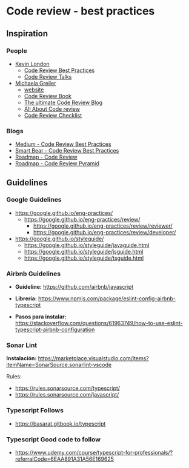 # Code review - best practices

## Inspiration

### People

- [Kevin London](https://www.kevinlondon.com/)
  - [Code Review Best Practices](https://www.kevinlondon.com/2015/05/05/code-review-best-practices.html)
  - [Code Review Talks](https://www.kevinlondon.com/2015/06/25/intro-to-code-reviews-talk)
- [Michaela Greiler](https://github.com/mgreiler)
  - [website](https://www.michaelagreiler.com)
  - [Code Review Book](https://www.michaelagreiler.com/code-review-book/)
  - [The ultimate Code Review Blog](https://www.michaelagreiler.com/code-review-blog-post-series/)
  - [All About Code review](https://github.com/mgreiler/all-about-code-review)
  - [Code Review Checklist](https://github.com/mgreiler/code-review-checklist)


### Blogs

- [Medium - Code Review Best Practices](https://medium.com/palantir/code-review-best-practices-19e02780015f)
- [Smart Bear - Code Review Best Practices](https://smartbear.com/learn/code-review/best-practices-for-peer-code-review/)
- [Roadmap - Code Review](https://roadmap.sh/best-practices/code-review)
- [Roadmap - Code Review Pyramid](https://roadmap.sh/code-review)

## Guidelines

### Google Guidelines

- <https://google.github.io/eng-practices/>
  - <https://google.github.io/eng-practices/review/>
    - <https://google.github.io/eng-practices/review/reviewer/>
    - <https://google.github.io/eng-practices/review/developer/>
- <https://google.github.io/styleguide/>
  - <https://google.github.io/styleguide/javaguide.html>
  - <https://google.github.io/styleguide/jsguide.html>
  - <https://google.github.io/styleguide/tsguide.html>

### Airbnb Guidelines

- **Guideline:** <https://github.com/airbnb/javascript>

- **Libreria:** <https://www.npmjs.com/package/eslint-config-airbnb-typescript>

- **Pasos para instalar:** <https://stackoverflow.com/questions/61963749/how-to-use-eslint-typescript-airbnb-configuration>

### Sonar Lint

**Instalación:** <https://marketplace.visualstudio.com/items?itemName=SonarSource.sonarlint-vscode>

Rules:

- <https://rules.sonarsource.com/typescript/>
- <https://rules.sonarsource.com/javascript/>

### Typescript Follows

- <https://basarat.gitbook.io/typescript>

### Typescript Good code to follow

- <https://www.udemy.com/course/typescript-for-professionals/?referralCode=6EAA891A31A56E169625>
